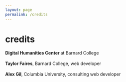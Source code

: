 ```yaml
---
layout: page
permalink: /credits
---
```

<div id="column-a"><h1>credits</h1></div>


<div id="column-b"><p>
<strong>Digital Humanities Center </strong> at Barnard College <br><br>
<strong>Taylor Faires</strong>, Barnard College, web developer <br><br>
<strong>Alex Gil</strong>, Columbia University, consulting web developer
</p>
</div>
